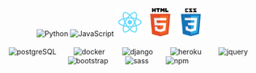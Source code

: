 <div align='center'>

<!-- [<img alt="svgImg" width="56px" src="https://img.icons8.com/color/96/000000/python.png"/>][Python Projects] -->

<!-- 
[<img alt="JavaScript" width="56px" src="https://img.icons8.com/color/96/000000/javascript.png"/>][JavaScript Projects] -->

<img alt="Python" width="56px" src="https://img.icons8.com/color/96/000000/python.png"/>

<img alt="JavaScript" width="56px" src="https://img.icons8.com/color/96/000000/javascript.png"/>

<img alt="React" width="56px" src="https://raw.githubusercontent.com/github/explore/80688e429a7d4ef2fca1e82350fe8e3517d3494d/topics/react/react.png" />

<img alt="HTML5" width="56px" src="https://raw.githubusercontent.com/github/explore/80688e429a7d4ef2fca1e82350fe8e3517d3494d/topics/html/html.png" />

<img alt="CSS3" width="56px" src="https://raw.githubusercontent.com/github/explore/80688e429a7d4ef2fca1e82350fe8e3517d3494d/topics/css/css.png" />

</div>

<br>


<div align='center'>

<img align='center' alt="postgreSQL" width="32px" style=" padding-left: 30px;" src="https://icongr.am/devicon/postgresql-original-wordmark.svg?size=32&color=currentColor" />
<!-- <img alt="sqlite" width="32px" style="padding-left: 30px;" src="assets/sqlite.png" /> -->

<img align='center' alt="docker" width="32px" style="padding-left: 30px;" src="https://icongr.am/devicon/docker-original-wordmark.svg?size=32&color=currentColor" />

<img align='center' alt="django" width="32px" style="padding-left: 30px;" src="https://icongr.am/devicon/django-original.svg?size=32&color=currentColor" />

<img align='center' alt="heroku" width="32px" style="padding-left: 30px;" src="https://icongr.am/devicon/heroku-original-wordmark.svg?size=32&color=currentColor" />

<img align='center' alt="jquery" width="32px" style="padding-left: 30px;" src="https://icongr.am/devicon/jquery-original-wordmark.svg?size=32&color=currentColor" />

<img align='center' alt="bootstrap" width="32px" style="padding-left: 30px;" src="https://img.icons8.com/color/48/000000/bootstrap.png"/>

<img align='center' alt="sass" width="32px" style="padding-left: 30px;" src="https://icongr.am/devicon/sass-original.svg?size=32&color=currentColor" />

<img align='center' alt="npm" width="32px" style="padding-left: 30px;" src="https://img.icons8.com/color/48/000000/npm.png"/>

</div>


<!-- <img align="left" alt="node js" width="32px" src="https://icongr.am/devicon/nodejs-original.svg?size=32&color=currentColor" /> -->




<!-- #### [Python Projects](https://github.com/h-griffin?tab=repositories&q=&type=&language=python)

#### [JavaScript Projects](https://github.com/h-griffin?tab=repositories&q=&type=&language=javascript) -->



[Python Projects]: https://github.com/h-griffin?tab=repositories&q=&type=&language=python
[Javascript Projects]: https://github.com/h-griffin?tab=repositories&q=&type=&language=javascript]
[linkedin]: https://www.linkedin.com/in/h-griffin/
